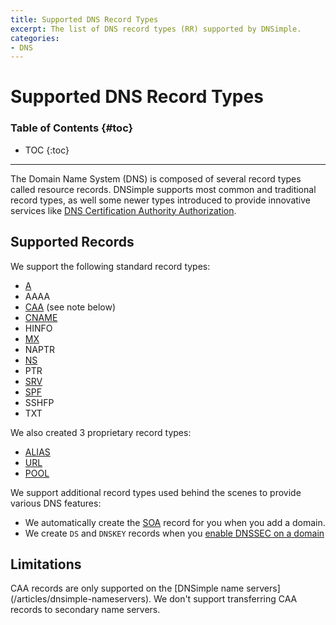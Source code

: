 ```yaml
---
title: Supported DNS Record Types
excerpt: The list of DNS record types (RR) supported by DNSimple.
categories:
- DNS
---
```


# Supported DNS Record Types

### Table of Contents {#toc}

* TOC
{:toc}

---

The Domain Name System (DNS) is composed of several record types called resource records. DNSimple supports most common and traditional record types, as well some newer types introduced to provide innovative services like [DNS Certification Authority Authorization](/articles/caa-record).


## Supported Records

We support the following standard record types:

- [A](/articles/a-record)
- AAAA
- [CAA](/articles/caa-record) (see note below)
- [CNAME](/articles/cname-record)
- HINFO
- [MX](/articles/mx-record)
- NAPTR
- [NS](/articles/ns-record)
- PTR
- [SRV](/articles/srv-record)
- [SPF](/articles/spf-record)
- SSHFP
- TXT

We also created 3 proprietary record types:

- [ALIAS](/articles/alias-record)
- [URL](/articles/url-record)
- [POOL](/articles/pool-record)

We support additional record types used behind the scenes to provide various DNS features:

- We automatically create the [SOA](/articles/soa-record) record for you when you add a domain.
- We create `DS` and `DNSKEY` records when you [enable DNSSEC on a domain](/articles/dnssec)


## Limitations

<note>
CAA records are only supported on the [DNSimple name servers](/articles/dnsimple-nameservers). We don't support transferring CAA records to secondary name servers.
</note>
